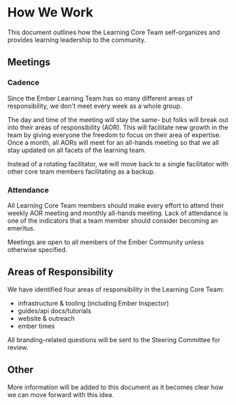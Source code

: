 # How We Work

This document outlines how the Learning Core Team self-organizes and provides learning leadership to the community. 

## Meetings

### Cadence

Since the Ember Learning Team has so many different areas of responsibility, we don't meet every week as a whole group. 

The day and time of the meeting will stay the same- but folks will break out into their areas of responsibility (AOR). This will facilitate new growth in the team by giving everyone the freedom to focus on their area of expertise. Once a month, all AORs will meet for an all-hands meeting so that we all stay updated on all facets of the learning team. 

Instead of a rotating facilitator, we will move back to a single facilitator with other core team members facilitating as a backup. 

### Attendance

All Learning Core Team members should make every effort to attend their weekly AOR meeting and monthly all-hands meeting. Lack of attendance is one of the indicators that a team member should consider becoming an emeritus. 

Meetings are open to all members of the Ember Community unless otherwise specified. 

## Areas of Responsibility

We have identified four areas of responsibility in the Learning Core Team:
- infrastructure & tooling (including Ember Inspector)
- guides/api docs/tutorials
- website & outreach
- ember times

All branding-related questions will be sent to the Steering Committee for review.

## Other

More information will be added to this document as it becomes clear how we can move forward with this idea.

